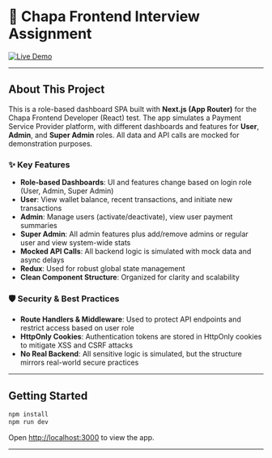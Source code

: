 # 🚀 Chapa Frontend Interview Assignment

[![Live Demo](https://img.shields.io/badge/Live%20Demo-%F0%9F%94%B4%20View%20Here-blueviolet?style=for-the-badge&logo=vercel)](https://chapa-frontend-interview-assignment.vercel.app/)

---

## About This Project

This is a role-based dashboard SPA built with **Next.js (App Router)** for the Chapa Frontend Developer (React) test. The app simulates a Payment Service Provider platform, with different dashboards and features for **User**, **Admin**, and **Super Admin** roles. All data and API calls are mocked for demonstration purposes.

### ✨ Key Features
- **Role-based Dashboards**: UI and features change based on login role (User, Admin, Super Admin)
- **User**: View wallet balance, recent transactions, and initiate new transactions
- **Admin**: Manage users (activate/deactivate), view user payment summaries
- **Super Admin**: All admin features plus add/remove admins or regular user and view system-wide stats
- **Mocked API Calls**: All backend logic is simulated with mock data and async delays
- **Redux**: Used for robust global state management
- **Clean Component Structure**: Organized for clarity and scalability

### 🛡️ Security & Best Practices
- **Route Handlers & Middleware**: Used to protect API endpoints and restrict access based on user role
- **HttpOnly Cookies**: Authentication tokens are stored in HttpOnly cookies to mitigate XSS and CSRF attacks
- **No Real Backend**: All sensitive logic is simulated, but the structure mirrors real-world secure practices

---

## Getting Started

```bash
npm install
npm run dev
```

Open [http://localhost:3000](http://localhost:3000) to view the app.

---
